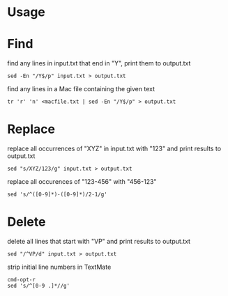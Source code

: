 # Usage

# Find

find any lines in input.txt that end in "Y", print them to output.txt

    sed -En "/Y$/p" input.txt > output.txt

find any lines in a Mac file containing the given text

    tr 'r' 'n' <macfile.txt | sed -En "/Y$/p" > output.txt

# Replace 

replace all occurrences of "XYZ" in input.txt with "123" and print results to output.txt

    sed "s/XYZ/123/g" input.txt > output.txt

replace all occurences of "123-456" with "456-123"

    sed 's/^([0-9]*)-([0-9]*)/2-1/g'

# Delete 

delete all lines that start with "VP" and print results to output.txt

    sed "/^VP/d" input.txt > output.txt

strip initial line numbers in TextMate

    cmd-opt-r
    sed 's/^[0-9 .]*//g'